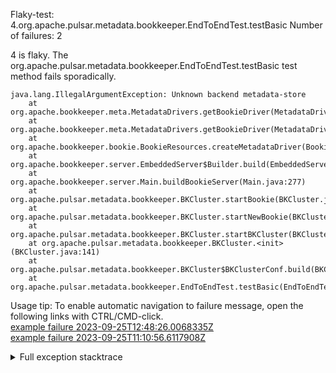         
Flaky-test: 4.org.apache.pulsar.metadata.bookkeeper.EndToEndTest.testBasic
Number of failures: 2

4 is flaky. The org.apache.pulsar.metadata.bookkeeper.EndToEndTest.testBasic test method fails sporadically.

```
java.lang.IllegalArgumentException: Unknown backend metadata-store
	at org.apache.bookkeeper.meta.MetadataDrivers.getBookieDriver(MetadataDrivers.java:281)
	at org.apache.bookkeeper.meta.MetadataDrivers.getBookieDriver(MetadataDrivers.java:304)
	at org.apache.bookkeeper.bookie.BookieResources.createMetadataDriver(BookieResources.java:56)
	at org.apache.bookkeeper.server.EmbeddedServer$Builder.build(EmbeddedServer.java:306)
	at org.apache.bookkeeper.server.Main.buildBookieServer(Main.java:277)
	at org.apache.pulsar.metadata.bookkeeper.BKCluster.startBookie(BKCluster.java:318)
	at org.apache.pulsar.metadata.bookkeeper.BKCluster.startNewBookie(BKCluster.java:302)
	at org.apache.pulsar.metadata.bookkeeper.BKCluster.startBKCluster(BKCluster.java:188)
	at org.apache.pulsar.metadata.bookkeeper.BKCluster.<init>(BKCluster.java:141)
	at org.apache.pulsar.metadata.bookkeeper.BKCluster$BKClusterConf.build(BKCluster.java:118)
	at org.apache.pulsar.metadata.bookkeeper.EndToEndTest.testBasic(EndToEndTest.java:46)
```

Usage tip: To enable automatic navigation to failure message, open the following links with CTRL/CMD-click.  
[example failure 2023-09-25T12:48:26.0068335Z](https://github.com/apache/pulsar/actions/runs/6298312472/job/17100451833#step:9:1845)  
[example failure 2023-09-25T11:10:56.6117908Z](https://github.com/apache/pulsar/actions/runs/6298312472/job/17097394001#step:10:1832)  


<details>
<summary>Full exception stacktrace</summary>
<code><pre>
java.lang.IllegalArgumentException: Unknown backend metadata-store
	at org.apache.bookkeeper.meta.MetadataDrivers.getBookieDriver(MetadataDrivers.java:281)
	at org.apache.bookkeeper.meta.MetadataDrivers.getBookieDriver(MetadataDrivers.java:304)
	at org.apache.bookkeeper.bookie.BookieResources.createMetadataDriver(BookieResources.java:56)
	at org.apache.bookkeeper.server.EmbeddedServer$Builder.build(EmbeddedServer.java:306)
	at org.apache.bookkeeper.server.Main.buildBookieServer(Main.java:277)
	at org.apache.pulsar.metadata.bookkeeper.BKCluster.startBookie(BKCluster.java:318)
	at org.apache.pulsar.metadata.bookkeeper.BKCluster.startNewBookie(BKCluster.java:302)
	at org.apache.pulsar.metadata.bookkeeper.BKCluster.startBKCluster(BKCluster.java:188)
	at org.apache.pulsar.metadata.bookkeeper.BKCluster.<init>(BKCluster.java:141)
	at org.apache.pulsar.metadata.bookkeeper.BKCluster$BKClusterConf.build(BKCluster.java:118)
	at org.apache.pulsar.metadata.bookkeeper.EndToEndTest.testBasic(EndToEndTest.java:46)
	at java.base/jdk.internal.reflect.NativeMethodAccessorImpl.invoke0(Native Method)
	at java.base/jdk.internal.reflect.NativeMethodAccessorImpl.invoke(NativeMethodAccessorImpl.java:77)
	at java.base/jdk.internal.reflect.DelegatingMethodAccessorImpl.invoke(DelegatingMethodAccessorImpl.java:43)
	at java.base/java.lang.reflect.Method.invoke(Method.java:568)
	at org.testng.internal.invokers.MethodInvocationHelper.invokeMethod(MethodInvocationHelper.java:139)
	at org.testng.internal.invokers.InvokeMethodRunnable.runOne(InvokeMethodRunnable.java:47)
	at org.testng.internal.invokers.InvokeMethodRunnable.call(InvokeMethodRunnable.java:76)
	at org.testng.internal.invokers.InvokeMethodRunnable.call(InvokeMethodRunnable.java:11)
	at java.base/java.util.concurrent.FutureTask.run(FutureTask.java:264)
	at java.base/java.util.concurrent.ThreadPoolExecutor.runWorker(ThreadPoolExecutor.java:1136)
	at java.base/java.util.concurrent.ThreadPoolExecutor$Worker.run(ThreadPoolExecutor.java:635)
	at java.base/java.lang.Thread.run(Thread.java:833)

</pre></code>
</details>

